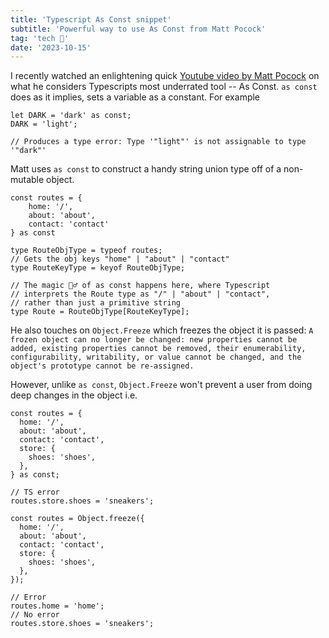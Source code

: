 ```yaml
---
title: 'Typescript As Const snippet'
subtitle: 'Powerful way to use As Const from Matt Pocock'
tag: 'tech 🤖'
date: '2023-10-15'
---
```


I recently watched an enlightening quick [Youtube video by Matt Pocock](https://www.youtube.com/watch?v=6M9aZzm-kEc) on what he considers Typescripts most underrated tool -- As Const. `as const` does as it implies, sets a variable as a constant. For example

```tsx
let DARK = 'dark' as const;
DARK = 'light';

// Produces a type error: Type '"light"' is not assignable to type '"dark"'
```

Matt uses `as const` to construct a handy string union type off of a non-mutable object. 

```tsx
const routes = {
    home: '/',
    about: 'about',
    contact: 'contact'
} as const

type RouteObjType = typeof routes;
// Gets the obj keys "home" | "about" | "contact"
type RouteKeyType = keyof RouteObjType;

// The magic 🧙‍♂️ of as const happens here, where Typescript  
// interprets the Route type as "/" | "about" | "contact", 
// rather than just a primitive string
type Route = RouteObjType[RouteKeyType];
```

He also touches on `Object.Freeze` which freezes the object it is passed: `A frozen object can no longer be changed: new properties cannot be added, existing properties cannot be removed, their enumerability, configurability, writability, or value cannot be changed, and the object's prototype cannot be re-assigned.`

However, unlike `as const`, `Object.Freeze` won't prevent a user from doing deep changes in the object i.e.

```tsx
const routes = {
  home: '/',
  about: 'about',
  contact: 'contact',
  store: {
    shoes: 'shoes',
  },
} as const;

// TS error
routes.store.shoes = 'sneakers';

const routes = Object.freeze({
  home: '/',
  about: 'about',
  contact: 'contact',
  store: {
    shoes: 'shoes',
  },
});

// Error 
routes.home = 'home';
// No error
routes.store.shoes = 'sneakers';
```
